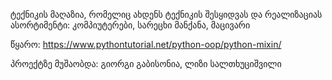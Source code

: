 ტექნიკის მაღაზია, რომელიც ახდენს ტექნიკის შესყიდვას და რეალიზაციას
ასორტიმენტი: კომპიუტერები, სარეცხი მანქანა, მაცივარი

წყარო: https://www.pythontutorial.net/python-oop/python-mixin/

პროექტზე მუშაობდა: გიორგი გაბისონია, ლიზი სალთხუციშვილი
